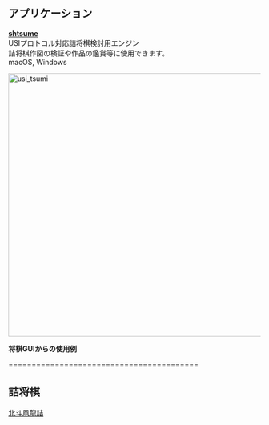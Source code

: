## アプリケーション

[**shtsume**](https://github.com/hkijin/shtsume/releases/tag/v1.0.0)  
USIプロトコル対応詰将棋検討用エンジン  
詰将棋作図の検証や作品の鑑賞等に使用できます。  
macOS, Windows  
  
  
<img width="525" alt="usi_tsumi" src="https://user-images.githubusercontent.com/99144736/198816397-832ae920-0ee0-4b59-ba14-c38dd0b30d68.png">  

**将棋GUIからの使用例**   
  
=========================================
## 詰将棋
[北斗凧龍詰](hokuto.md)
